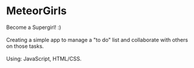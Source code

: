 # MeteorGirls
Become a Supergirl! :)
<br/><br/>
Creating a simple app to manage a "to do" list and collaborate with others on those tasks.
<br/><br/>
Using: JavaScript, HTML/CSS.
